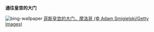 
**通往皇宫的大门**

![bing-wallpaper](https://www.bing.com/th?id=OHR.IslamicArt_ZH-CN9972614185_1920x1080.jpg)
[菲斯皇宫的大门，摩洛哥 (© Adam Smigielski/Getty Images)](https://www.bing.com/search?q=%E4%BC%8A%E6%96%AF%E5%85%B0%E5%BB%BA%E7%AD%91&amp;form=hpcapt&amp;mkt=zh-cn)
  